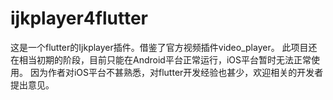 # ijkplayer4flutter

这是一个flutter的Ijkplayer插件。借鉴了官方视频插件video_player。
此项目还在相当初期的阶段，目前只能在Android平台正常运行，iOS平台暂时无法正常使用。
因为作者对iOS平台不甚熟悉，对flutter开发经验也甚少，欢迎相关的开发者提出意见。
